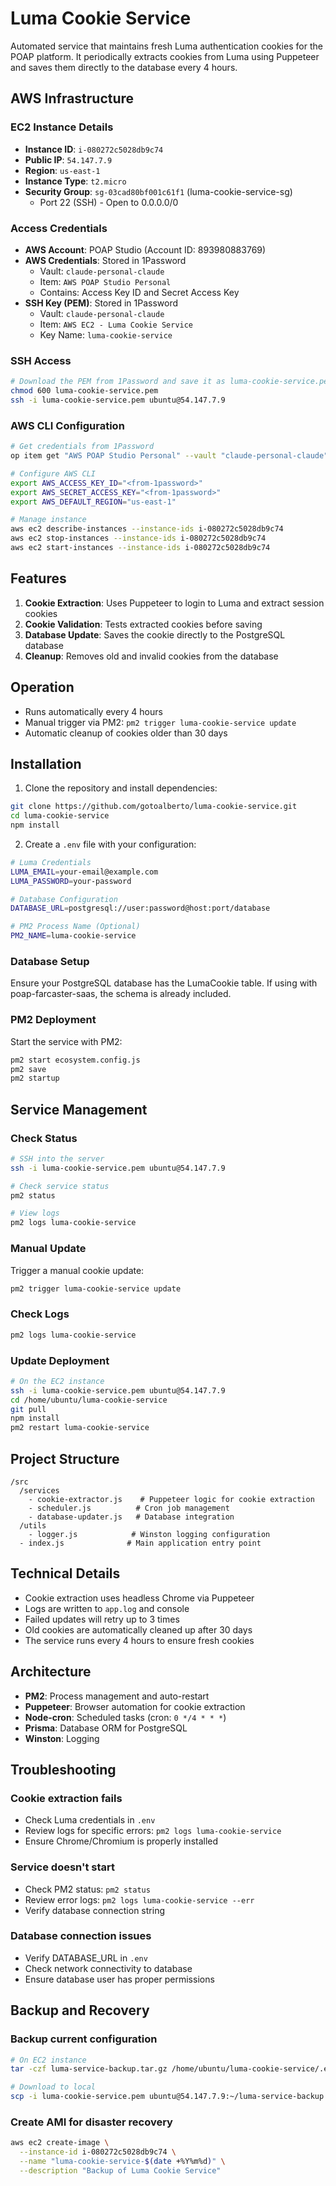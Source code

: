 # Luma Cookie Service

Automated service that maintains fresh Luma authentication cookies for the POAP platform. It periodically extracts cookies from Luma using Puppeteer and saves them directly to the database every 4 hours.

## AWS Infrastructure

### EC2 Instance Details
- **Instance ID**: `i-080272c5028db9c74`
- **Public IP**: `54.147.7.9`
- **Region**: `us-east-1`
- **Instance Type**: `t2.micro`
- **Security Group**: `sg-03cad80bf001c61f1` (luma-cookie-service-sg)
  - Port 22 (SSH) - Open to 0.0.0.0/0

### Access Credentials
- **AWS Account**: POAP Studio (Account ID: 893980883769)
- **AWS Credentials**: Stored in 1Password
  - Vault: `claude-personal-claude`
  - Item: `AWS POAP Studio Personal`
  - Contains: Access Key ID and Secret Access Key
- **SSH Key (PEM)**: Stored in 1Password
  - Vault: `claude-personal-claude`
  - Item: `AWS EC2 - Luma Cookie Service`
  - Key Name: `luma-cookie-service`

### SSH Access
```bash
# Download the PEM from 1Password and save it as luma-cookie-service.pem
chmod 600 luma-cookie-service.pem
ssh -i luma-cookie-service.pem ubuntu@54.147.7.9
```

### AWS CLI Configuration
```bash
# Get credentials from 1Password
op item get "AWS POAP Studio Personal" --vault "claude-personal-claude"

# Configure AWS CLI
export AWS_ACCESS_KEY_ID="<from-1password>"
export AWS_SECRET_ACCESS_KEY="<from-1password>"
export AWS_DEFAULT_REGION="us-east-1"

# Manage instance
aws ec2 describe-instances --instance-ids i-080272c5028db9c74
aws ec2 stop-instances --instance-ids i-080272c5028db9c74
aws ec2 start-instances --instance-ids i-080272c5028db9c74
```

## Features

1. **Cookie Extraction**: Uses Puppeteer to login to Luma and extract session cookies
2. **Cookie Validation**: Tests extracted cookies before saving
3. **Database Update**: Saves the cookie directly to the PostgreSQL database
4. **Cleanup**: Removes old and invalid cookies from the database

## Operation

- Runs automatically every 4 hours
- Manual trigger via PM2: `pm2 trigger luma-cookie-service update`
- Automatic cleanup of cookies older than 30 days

## Installation

1. Clone the repository and install dependencies:
```bash
git clone https://github.com/gotoalberto/luma-cookie-service.git
cd luma-cookie-service
npm install
```

2. Create a `.env` file with your configuration:
```bash
# Luma Credentials
LUMA_EMAIL=your-email@example.com
LUMA_PASSWORD=your-password

# Database Configuration
DATABASE_URL=postgresql://user:password@host:port/database

# PM2 Process Name (Optional)
PM2_NAME=luma-cookie-service
```

### Database Setup

Ensure your PostgreSQL database has the LumaCookie table. If using with poap-farcaster-saas, the schema is already included.

### PM2 Deployment

Start the service with PM2:
```bash
pm2 start ecosystem.config.js
pm2 save
pm2 startup
```

## Service Management

### Check Status
```bash
# SSH into the server
ssh -i luma-cookie-service.pem ubuntu@54.147.7.9

# Check service status
pm2 status

# View logs
pm2 logs luma-cookie-service
```

### Manual Update

Trigger a manual cookie update:
```bash
pm2 trigger luma-cookie-service update
```

### Check Logs

```bash
pm2 logs luma-cookie-service
```

### Update Deployment
```bash
# On the EC2 instance
ssh -i luma-cookie-service.pem ubuntu@54.147.7.9
cd /home/ubuntu/luma-cookie-service
git pull
npm install
pm2 restart luma-cookie-service
```

## Project Structure

```
/src
  /services
    - cookie-extractor.js    # Puppeteer logic for cookie extraction
    - scheduler.js          # Cron job management
    - database-updater.js   # Database integration
  /utils
    - logger.js            # Winston logging configuration
  - index.js              # Main application entry point
```

## Technical Details

- Cookie extraction uses headless Chrome via Puppeteer
- Logs are written to `app.log` and console
- Failed updates will retry up to 3 times
- Old cookies are automatically cleaned up after 30 days
- The service runs every 4 hours to ensure fresh cookies

## Architecture

- **PM2**: Process management and auto-restart
- **Puppeteer**: Browser automation for cookie extraction
- **Node-cron**: Scheduled tasks (cron: `0 */4 * * *`)
- **Prisma**: Database ORM for PostgreSQL
- **Winston**: Logging

## Troubleshooting

### Cookie extraction fails
- Check Luma credentials in `.env`
- Review logs for specific errors: `pm2 logs luma-cookie-service`
- Ensure Chrome/Chromium is properly installed

### Service doesn't start
- Check PM2 status: `pm2 status`
- Review error logs: `pm2 logs luma-cookie-service --err`
- Verify database connection string

### Database connection issues
- Verify DATABASE_URL in `.env`
- Check network connectivity to database
- Ensure database user has proper permissions

## Backup and Recovery

### Backup current configuration
```bash
# On EC2 instance
tar -czf luma-service-backup.tar.gz /home/ubuntu/luma-cookie-service/.env

# Download to local
scp -i luma-cookie-service.pem ubuntu@54.147.7.9:~/luma-service-backup.tar.gz .
```

### Create AMI for disaster recovery
```bash
aws ec2 create-image \
  --instance-id i-080272c5028db9c74 \
  --name "luma-cookie-service-$(date +%Y%m%d)" \
  --description "Backup of Luma Cookie Service"
```
